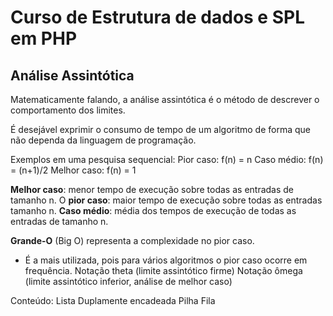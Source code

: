 # Curso de Estrutura de dados e SPL em PHP

## Análise Assintótica

Matematicamente falando, a análise assintótica é o método de descrever o comportamento dos limites.

É desejável exprimir o consumo de tempo de um algoritmo de forma que não dependa da linguagem de programação.

Exemplos em uma pesquisa sequencial:
Pior caso: f(n) = n
Caso médio: f(n) = (n+1)/2
Melhor caso: f(n) = 1

**Melhor caso**: menor tempo de execução sobre todas as entradas de tamanho n.
O **pior caso**: maior tempo de execução sobre todas as entradas tamanho n.
**Caso médio**: média dos tempos de execução de todas as entradas de tamanho n.

**Grande-O** (Big O) representa a complexidade no pior caso.

- É a mais utilizada, pois para vários algoritmos o pior caso ocorre em frequência.
Notação theta (limite assintótico firme)
Notação ômega (limite assintótico inferior, análise de melhor caso)

Conteúdo:
Lista Duplamente encadeada
Pilha
Fila